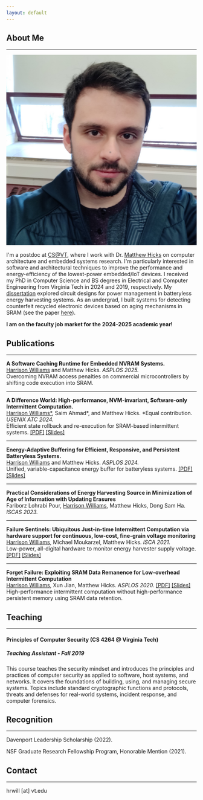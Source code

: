 ```yaml
---
layout: default
---
```


## About Me
---

<img class="profile-picture" src="files/profile.png">

I'm a postdoc at [CS@VT](https://cs.vt.edu/), where I work with Dr. [Matthew Hicks](https://impedimenttoprogress.com/) on computer architecture and embedded systems research. I'm particularly interested in software and architectural techniques to improve the performance and energy-efficiency of the lowest-power embedded/IoT devices. I received my PhD in Computer Science and BS degrees in Electrical and Computer Engineering from Virginia Tech in 2024 and 2019, respectively. My [dissertation](https://harriswms.github.io/files/Dissertation.pdf) explored circuit designs for power management in batteryless energy harvesting systems. As an undergrad, I built systems for detecting counterfeit recycled electronic devices based on aging mechanisms in SRAM (see the paper [here](https://harriswms.github.io/files/SiliconDatingArxiv.pdf)).

<b>I am on the faculty job market for the 2024-2025 academic year!</b>

## Publications
---

<b>A Software Caching Runtime for Embedded NVRAM Systems.</b>
<br>
<u>Harrison Williams</u> and Matthew Hicks. <i>ASPLOS 2025.</i>
<br>
Overcoming NVRAM access penalties on commercial microcontrollers by shifting code execution into SRAM.

---

<b>A Difference World: High-performance, NVM-invariant, Software-only Intermittent Computation.</b>
<br>
<u>Harrison Williams*</u>, Saim Ahmad\*, and Matthew Hicks. *Equal contribution. <i>USENIX ATC 2024.</i>
<br>
Efficient state rollback and re-execution for SRAM-based intermittent systems.
[\[PDF\]](https://harriswms.github.io/files/Camel.pdf)
[\[Slides\]](https://harriswms.github.io/files/CamelSlides.pdf)

---

<b>Energy-Adaptive Buffering for Efficient, Responsive, and Persistent Batteryless Systems.</b>
<br>
<u>Harrison Williams</u> and Matthew Hicks. <i>ASPLOS 2024.</i>
<br>
Unified, variable-capacitance energy buffer for batteryless systems.
[\[PDF\]](https://harriswms.github.io/files/React.pdf)
[\[Slides\]](https://harriswms.github.io/files/ReactSlides.pdf)

---

<b>Practical Considerations of Energy Harvesting Source in Minimization of Age of Information with Updating Erasures</b>
<br>
Fariborz Lohrabi Pour, <u>Harrison Williams</u>, Matthew Hicks, Dong Sam Ha. <i>ISCAS 2023.</i>
<br>

---

<b>Failure Sentinels: Ubiquitous Just-in-time Intermittent Computation via hardware support for continuous, low-cost, fine-grain voltage monitoring</b>
<br>
<u>Harrison Williams</u>, Michael Moukarzel, Matthew Hicks. <i>ISCA 2021.</i>
<br>
Low-power, all-digital hardware to monitor energy harvester supply voltage.
[\[PDF\]](https://harriswms.github.io/files/FailureSentinels.pdf)
[\[Slides\]](https://harriswms.github.io/files/FailureSentinelsSlides.pdf)

---

<b>Forget Failure: Exploiting SRAM Data Remanence for Low-overhead Intermittent Computation</b>
<br>
<u>Harrison Williams</u>, Xun Jian, Matthew Hicks. <i>ASPLOS 2020.</i>
[\[PDF\]](https://harriswms.github.io/files/ForgetFailure.pdf)
[\[Slides\]](https://harriswms.github.io/files/ForgetFailureSlides.pdf)
<br>
High-performance intermittent computation without high-performance persistent memory using SRAM data retention.

## Teaching
---

#### Principles of Computer Security (CS 4264 @ Virginia Tech)
##### Teaching Assistant - Fall 2019
This course teaches the security mindset and introduces the principles and practices of computer security as applied to software, host systems, and networks. It covers the foundations of building, using, and managing secure systems. Topics include standard cryptographic functions and protocols, threats and defenses for real-world systems, incident response, and computer forensics.

## Recognition
---

Davenport Leadership Scholarship (2022).

NSF Graduate Research Fellowship Program, Honorable Mention (2021).

## Contact
---
hrwill \[at\] vt.edu
